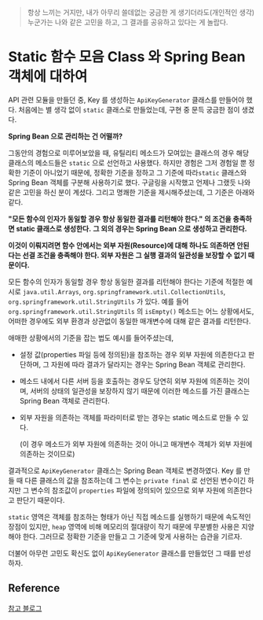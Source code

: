 > 항상 느끼는 거지만, 내가 아무리 쓸데없는 궁금한 게 생기더라도(개인적인 생각) 누군가는 나와 같은 고민을 하고,
> 그 결과를 공유하고 있다는 게 놀랍다.

# Static 함수 모음 Class 와 Spring Bean 객체에 대하여

API 관련 모듈을 만들던 중, Key 를 생성하는 ```ApiKeyGenerator``` 클래스를 만들어야 했다. 처음에는 별 생각 없이 ```static``` 클래스로 만들었는데,
구현 중 문득 궁금한 점이 생겼다.

**Spring Bean 으로 관리하는 건 어떨까?**

그동안의 경험으로 미루어보았을 때, 유틸리티 메소드가 모여있는 클래스의 경우 해당 클래스의 메소드들은 ```static``` 으로 선언하고 사용했다.
하지만 경험은 그저 경험일 뿐 정확한 기준이 아니었기 때문에, 정확한 기준을 정하고 그 기준에 따라```static``` 클래스와 Spring Bean 객체를 구분해 사용하기로 했다.
구글링을 시작했고 언제나 그랬듯 나와 같은 고민을 하신 분이 계셨다. 
그리고 명쾌한 기준을 제시해주셨는데, 그 기준은 아래와 같다. 

**"모든 함수의 인자가 동일할 경우 항상 동일한 결과를 리턴해야 한다." 의 조건을 충족하면 static 클래스로 생성한다.**
**그 외의 경우는 Spring Bean 으로 생성하고 관리한다.**

**이것이 이뤄지려면 함수 안에서는 외부 자원(Resource)에 대해 하나도 의존하면 안된다는 선결 조건을 충족해야 한다. 외부 자원은 그 실행 결과의 일관성을 보장할 수 없기 때문이다.**

모든 함수의 인자가 동일할 경우 항상 동일한 결과를 리턴해야 한다는 기준에 적절한 예시로 ```java.util.Arrays```, 
```org.springframework.util.CollectionUtils```, ```org.springframework.util.StringUtils``` 가 있다.
예를 들어 ```org.springframework.util.StringUtils``` 의 ```isEmpty()``` 메소드는 어느 상황에서도, 어떠한 경우에도 외부 환경과 상관없이
동일한 매개변수에 대해 같은 결과를 리턴한다.

애매한 상황에서의 기준을 잡는 법도 예시를 들어주셨는데,
- 설정 값(properties 파일 등에 정의된)을 참조하는 경우 외부 자원에 의존한다고 판단하며, 그 자원에 따라 결과가 달라지는 경우는 Spring Bean 객체로 관리한다.
- 메소드 내에서 다른 서버 등을 호출하는 경우도 당연히 외부 자원에 의존하는 것이며, 서버의 상태의 일관성을 보장하지 않기 때문에 이러한 메소드를 가진 클래스는 Spring Bean 객체로 관리한다.
- 외부 자원을 의존하는 객체를 파라미터로 받는 경우는 static 메소드로 만들 수 있다.

    (이 경우 메소드가 외부 자원에 의존하는 것이 아니고 매개변수 객체가 외부 자원에 의존하는 것이므로)




결과적으로 ```ApiKeyGenerator``` 클래스는 Spring Bean 객체로 변경하였다.
Key 를 만들 때 다른 클래스의 값을 참조하는데 그 변수는 ```private final``` 로 선언된 변수이긴 하지만 
그 변수의 참조값이 ```properties``` 파일에 정의되어 있으므로 외부 자원에 의존한다고 판단기 때문이다.


```static``` 영역은 객체를 참조하는 형태가 아닌 직접 메소드를 실행하기 때문에 속도적인 장점이 있지만,
```heap``` 영역에 비해 메모리의 절대량이 작기 때문에 무분별한 사용은 지양해야 한다. 
그러므로 정확한 기준을 만들고 그 기준에 맞게 사용하는 습관을 기르자.

더불어 아무런 고민도 확신도 없이 ```ApiKeyGenerator``` 클래스를 만들었던 그 때를 반성하자. 






## Reference

[참고 블로그](http://kwon37xi.egloos.com/4844149)
